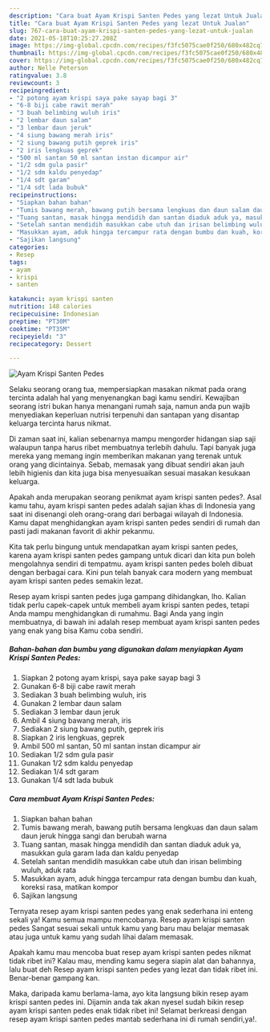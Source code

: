```yaml
---
description: "Cara buat Ayam Krispi Santen Pedes yang lezat Untuk Jualan"
title: "Cara buat Ayam Krispi Santen Pedes yang lezat Untuk Jualan"
slug: 767-cara-buat-ayam-krispi-santen-pedes-yang-lezat-untuk-jualan
date: 2021-05-18T10:25:27.208Z
image: https://img-global.cpcdn.com/recipes/f3fc5075cae0f250/680x482cq70/ayam-krispi-santen-pedes-foto-resep-utama.jpg
thumbnail: https://img-global.cpcdn.com/recipes/f3fc5075cae0f250/680x482cq70/ayam-krispi-santen-pedes-foto-resep-utama.jpg
cover: https://img-global.cpcdn.com/recipes/f3fc5075cae0f250/680x482cq70/ayam-krispi-santen-pedes-foto-resep-utama.jpg
author: Nelle Peterson
ratingvalue: 3.8
reviewcount: 3
recipeingredient:
- "2 potong ayam krispi saya pake sayap bagi 3"
- "6-8 biji cabe rawit merah"
- "3 buah belimbing wuluh iris"
- "2 lembar daun salam"
- "3 lembar daun jeruk"
- "4 siung bawang merah iris"
- "2 siung bawang putih geprek iris"
- "2 iris lengkuas geprek"
- "500 ml santan 50 ml santan instan dicampur air"
- "1/2 sdm gula pasir"
- "1/2 sdm kaldu penyedap"
- "1/4 sdt garam"
- "1/4 sdt lada bubuk"
recipeinstructions:
- "Siapkan bahan bahan"
- "Tumis bawang merah, bawang putih bersama lengkuas dan daun salam daun jeruk hingga sangi dan berubah warna"
- "Tuang santan, masak hingga mendidih dan santan diaduk aduk ya, masukkan gula garam lada dan kaldu penyedap"
- "Setelah santan mendidih masukkan cabe utuh dan irisan belimbing wuluh, aduk rata"
- "Masukkan ayam, aduk hingga tercampur rata dengan bumbu dan kuah, koreksi rasa, matikan kompor"
- "Sajikan langsung"
categories:
- Resep
tags:
- ayam
- krispi
- santen

katakunci: ayam krispi santen 
nutrition: 148 calories
recipecuisine: Indonesian
preptime: "PT30M"
cooktime: "PT35M"
recipeyield: "3"
recipecategory: Dessert

---
```



![Ayam Krispi Santen Pedes](https://img-global.cpcdn.com/recipes/f3fc5075cae0f250/680x482cq70/ayam-krispi-santen-pedes-foto-resep-utama.jpg)

Selaku seorang orang tua, mempersiapkan masakan nikmat pada orang tercinta adalah hal yang menyenangkan bagi kamu sendiri. Kewajiban seorang istri bukan hanya menangani rumah saja, namun anda pun wajib menyediakan keperluan nutrisi terpenuhi dan santapan yang disantap keluarga tercinta harus nikmat.

Di zaman  saat ini, kalian sebenarnya mampu mengorder hidangan siap saji walaupun tanpa harus ribet membuatnya terlebih dahulu. Tapi banyak juga mereka yang memang ingin memberikan makanan yang terenak untuk orang yang dicintainya. Sebab, memasak yang dibuat sendiri akan jauh lebih higienis dan kita juga bisa menyesuaikan sesuai masakan kesukaan keluarga. 



Apakah anda merupakan seorang penikmat ayam krispi santen pedes?. Asal kamu tahu, ayam krispi santen pedes adalah sajian khas di Indonesia yang saat ini disenangi oleh orang-orang dari berbagai wilayah di Indonesia. Kamu dapat menghidangkan ayam krispi santen pedes sendiri di rumah dan pasti jadi makanan favorit di akhir pekanmu.

Kita tak perlu bingung untuk mendapatkan ayam krispi santen pedes, karena ayam krispi santen pedes gampang untuk dicari dan kita pun boleh mengolahnya sendiri di tempatmu. ayam krispi santen pedes boleh dibuat dengan berbagai cara. Kini pun telah banyak cara modern yang membuat ayam krispi santen pedes semakin lezat.

Resep ayam krispi santen pedes juga gampang dihidangkan, lho. Kalian tidak perlu capek-capek untuk membeli ayam krispi santen pedes, tetapi Anda mampu menghidangkan di rumahmu. Bagi Anda yang ingin membuatnya, di bawah ini adalah resep membuat ayam krispi santen pedes yang enak yang bisa Kamu coba sendiri.

<!--inarticleads1-->

##### Bahan-bahan dan bumbu yang digunakan dalam menyiapkan Ayam Krispi Santen Pedes:

1. Siapkan 2 potong ayam krispi, saya pake sayap bagi 3
1. Gunakan 6-8 biji cabe rawit merah
1. Sediakan 3 buah belimbing wuluh, iris
1. Gunakan 2 lembar daun salam
1. Sediakan 3 lembar daun jeruk
1. Ambil 4 siung bawang merah, iris
1. Sediakan 2 siung bawang putih, geprek iris
1. Siapkan 2 iris lengkuas, geprek
1. Ambil 500 ml santan, 50 ml santan instan dicampur air
1. Sediakan 1/2 sdm gula pasir
1. Gunakan 1/2 sdm kaldu penyedap
1. Sediakan 1/4 sdt garam
1. Gunakan 1/4 sdt lada bubuk




<!--inarticleads2-->

##### Cara membuat Ayam Krispi Santen Pedes:

1. Siapkan bahan bahan
1. Tumis bawang merah, bawang putih bersama lengkuas dan daun salam daun jeruk hingga sangi dan berubah warna
1. Tuang santan, masak hingga mendidih dan santan diaduk aduk ya, masukkan gula garam lada dan kaldu penyedap
1. Setelah santan mendidih masukkan cabe utuh dan irisan belimbing wuluh, aduk rata
1. Masukkan ayam, aduk hingga tercampur rata dengan bumbu dan kuah, koreksi rasa, matikan kompor
1. Sajikan langsung




Ternyata resep ayam krispi santen pedes yang enak sederhana ini enteng sekali ya! Kamu semua mampu mencobanya. Resep ayam krispi santen pedes Sangat sesuai sekali untuk kamu yang baru mau belajar memasak atau juga untuk kamu yang sudah lihai dalam memasak.

Apakah kamu mau mencoba buat resep ayam krispi santen pedes nikmat tidak ribet ini? Kalau mau, mending kamu segera siapin alat dan bahannya, lalu buat deh Resep ayam krispi santen pedes yang lezat dan tidak ribet ini. Benar-benar gampang kan. 

Maka, daripada kamu berlama-lama, ayo kita langsung bikin resep ayam krispi santen pedes ini. Dijamin anda tak akan nyesel sudah bikin resep ayam krispi santen pedes enak tidak ribet ini! Selamat berkreasi dengan resep ayam krispi santen pedes mantab sederhana ini di rumah sendiri,ya!.

